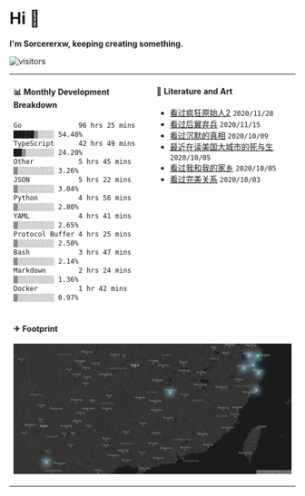 # Hi 👋

**I'm Sorcererxw, keeping creating something.**

![visitors](https://visitor-badge.glitch.me/badge?page_id=sorcererxw.sorcererx)

<table width="800px">
<tr>
<td valign="top" width="50%">

#### 📊 Monthly Development Breakdown

<!--START_SECTION:waka-->
```text
Go              96 hrs 25 mins █████▒░░░░ 54.48%
TypeScript      42 hrs 49 mins ██▒░░░░░░░ 24.20%
Other           5 hrs 45 mins  ▒░░░░░░░░░ 3.26%
JSON            5 hrs 22 mins  ▒░░░░░░░░░ 3.04%
Python          4 hrs 56 mins  ▒░░░░░░░░░ 2.80%
YAML            4 hrs 41 mins  ▒░░░░░░░░░ 2.65%
Protocol Buffer 4 hrs 25 mins  ▒░░░░░░░░░ 2.50%
Bash            3 hrs 47 mins  ▒░░░░░░░░░ 2.14%
Markdown        2 hrs 24 mins  ▒░░░░░░░░░ 1.36%
Docker          1 hr 42 mins   ▒░░░░░░░░░ 0.97%
```
<!--END_SECTION:waka-->

<td valign="top" width="50%">

#### 💃 Literature and Art

<!--START_SECTION:douban-->
* [看过疯狂原始人2](http://movie.douban.com/subject/24298954/) <code>2020/11/28</code>
* [看过后翼弃兵](http://movie.douban.com/subject/32579283/) <code>2020/11/15</code>
* [看过沉默的真相](http://movie.douban.com/subject/33447642/) <code>2020/10/09</code>
* [最近在读美国大城市的死与生](https://book.douban.com/subject/34907883/) <code>2020/10/05</code>
* [看过我和我的家乡](http://movie.douban.com/subject/35051512/) <code>2020/10/05</code>
* [看过完美关系](http://movie.douban.com/subject/30221758/) <code>2020/10/03</code>

<!--END_SECTION:douban-->

</td>
</tr>
<tr>
<td colspan="2">

#### ✈ Footprint

![footprint](./footprint.png)

</td>
</tr>
</table>


